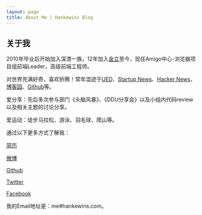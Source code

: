 ```yaml
---
layout: page
title: About Me | Hankewins Blog
---
```


关于我
---

2010年毕业后开始加入深漂一族，12年加入[金立](http://www.gionee.com/)至今，现任Amigo中心-浏览器项目组前端Leader，高级前端工程师。

对世界充满好奇，喜欢折腾！常年混迹于[UED](http://www.daqianduan.com/nav)、[Startup News](http://news.dbanotes.net/)、[Hacker News](https://news.ycombinator.com/news)、[博客园](http://www.cnblogs.com/)、[Github](https://github.com/)等。

爱分享：先后多次参与部门《头脑风暴》、《DDU分享会》以及小组内代码review以及相关主题的讨论分享。

爱运动：徒步马拉松、游泳、羽毛球、爬山等。

通过以下更多方式了解我：

[简历](http://hankewins.com/profile)

[微博](http://http://weibo.com/hankewins)

[Github](https://github.com/hankewins)

[Twitter](https://twitter.com/hankewins)

[Facebook](https://www.facebook.com/hankewins)

我的Email地址是：me#hankewins.com。